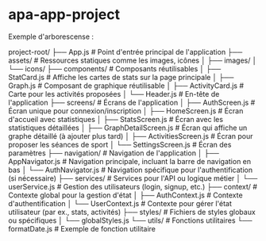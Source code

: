 # apa-app-project

Exemple d'arborescense : 

project-root/
├── App.js                    # Point d'entrée principal de l'application
├── assets/                   # Ressources statiques comme les images, icônes
│   ├── images/
│   └── icons/
├── components/               # Composants réutilisables
│   ├── StatCard.js           # Affiche les cartes de stats sur la page principale
│   ├── Graph.js              # Composant de graphique réutilisable
│   ├── ActivityCard.js       # Carte pour les activités proposées
│   └── Header.js             # En-tête de l'application
├── screens/                  # Écrans de l'application
│   ├── AuthScreen.js         # Écran unique pour connexion/inscription
│   ├── HomeScreen.js         # Écran d'accueil avec statistiques
│   ├── StatsScreen.js        # Écran avec les statistiques détaillées
│   ├── GraphDetailScreen.js  # Écran qui affiche un graphe détaillé (à ajouter plus tard)
│   ├── ActivitiesScreen.js   # Écran pour proposer les séances de sport
│   └── SettingsScreen.js     # Écran des paramètres
├── navigation/               # Navigation de l'application
│   ├── AppNavigator.js       # Navigation principale, incluant la barre de navigation en bas
│   └── AuthNavigator.js      # Navigation spécifique pour l'authentification (si nécessaire)
├── services/                 # Services pour l'API ou logique métier
│   └── userService.js        # Gestion des utilisateurs (login, signup, etc.)
├── context/                  # Contexte global pour la gestion d'état
│   ├── AuthContext.js        # Contexte d'authentification
│   └── UserContext.js        # Contexte pour gérer l'état utilisateur (par ex., stats, activités)
├── styles/                   # Fichiers de styles globaux ou spécifiques
│   └── globalStyles.js
└── utils/                    # Fonctions utilitaires
    └── formatDate.js         # Exemple de fonction utilitaire